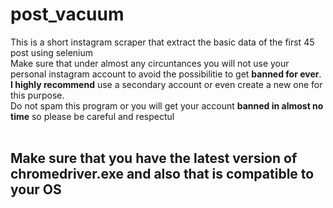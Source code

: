 # post_vacuum
This is a short instagram scraper that extract the basic data of the first 45 post using selenium <br/>
Make sure that under almost any circuntances you will not use your personal instagram account to avoid the possibilitie to get <strong>banned for ever</strong>.<br/>
<strong>I highly recommend</strong> use a secondary account or even create a new one for this purpose. <br/>
Do not spam this program or you will get your account <strong>banned in almost no time</strong> so please be careful and respectul <br/>
<br/>
<h2>Make sure that you have the latest version of chromedriver.exe and also that is compatible to your OS<h2>
